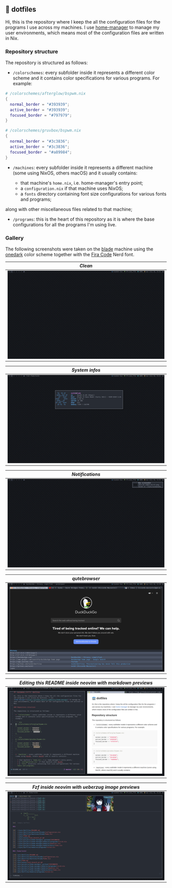 ## :european_castle: dotfiles

Hi, this is the repository where I keep the all the configuration files for
the programs I use across my machines. I use
[home-manager](https://github.com/nix-community/home-manager) to manage my
user environments, which means most of the configuration files are written in
Nix.

### Repository structure

The repository is structured as follows:

  * `/colorschemes`: every subfolder inside it represents a different color
  scheme and it contains color specifications for various programs. For
  example:

  ``` nix
  # /colorschemes/afterglow/bspwm.nix
  {
    normal_border = "#393939";
    active_border = "#393939";
    focused_border = "#797979";
  }
  ```
  ``` nix
  # /colorschemes/gruvbox/bspwm.nix
  {
    normal_border = "#3c3836";
    active_border = "#3c3836";
    focused_border = "#a89984";
  }
  ```

  * `/machines`: every subfolder inside it represents a different machine
  (some using NixOS, others macOS) and it usually contains:

    * that machine's `home.nix`, i.e. home-manager's entry point;
    * a `configuration.nix` if that machine uses NixOS;
    * a `fonts` directory containing font size configurations for various
    fonts and programs;

  along with other miscellaneous files related to that machine;

  * `/programs`: this is the heart of this repository as it is where the base
  configurations for all the programs I'm using live.

### Gallery

The following screenshots were taken on the
[blade](https://github.com/noib3/dotfiles/blob/master/machines/blade) machine
using the
[onedark](https://github.com/noib3/dotfiles/blob/master/colorschemes/onedark)
color scheme together with the [Fira
Code](https://github.com/noib3/dotfiles/blob/master/machines/blade/fonts/fira-code)
Nerd font.

| *Clean* |
| :--: |
| ![clean](./machines/blade/screenshots/clean.png) |

| *System infos* |
| :--: |
| ![sysinfos](./machines/blade/screenshots/sysinfos.png) |

| *Notifications* |
| :--: |
| ![notifications](./machines/blade/screenshots/notifications.png) |

| *qutebrowser* |
| :--: |
| ![qutebrowser](./machines/blade/screenshots/qutebrowser.png) |

| *Editing this README inside neovim with markdown previews* |
| :--: |
| ![qutebrowser](./machines/blade/screenshots/markdown-preview.png) |

| *Fzf inside neovim with ueberzug image previews* |
| :--: |
| ![qutebrowser](./machines/blade/screenshots/neovim-fzf-image-previews.png) |
